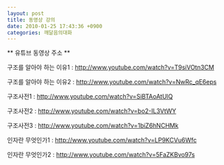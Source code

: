 ```yaml
---
layout: post
title: 동영상 강의
date: 2010-01-25 17:43:36 +0900
categories: 깨달음의대화
---
```

\*\* 유튜브 동영상 주소 \*\*  
  
구조를 알아야 하는 이유1 : <A href="http://www.youtube.com/watch?v=T9siVOtn3CM" target=_blank jQuery1264408429182="54">http://www.youtube.com/watch?v=T9siVOtn3CM</A>  
  
구조를 알아야 하는 이유2 : <A href="http://www.youtube.com/watch?v=NwRc\_qE6eps" target=\_blank jQuery1264408429182="58">http://www.youtube.com/watch?v=NwRc_qE6eps</A>  
  
  
  
구조사전1 : <A href="http://www.youtube.com/watch?v=SiBTAoAtUlQ" target=_blank jQuery1264408429182="42">http://www.youtube.com/watch?v=SiBTAoAtUlQ</A>  
  
구조사전2 : <A href="http://www.youtube.com/watch?v=bo2-IL3VtWY" target=_blank jQuery1264408429182="46">http://www.youtube.com/watch?v=bo2-IL3VtWY</A>  
  
구조사전3 : <A href="http://www.youtube.com/watch?v=1biZ6hNCHMk" target=_blank jQuery1264408429182="50">http://www.youtube.com/watch?v=1biZ6hNCHMk</A>  
  
  
  
인자란 무엇인가1 : <A href="http://www.youtube.com/watch?v=LP9KCVu6Wfc" target=_blank jQuery1264408429182="34">http://www.youtube.com/watch?v=LP9KCVu6Wfc</A>  
  
인자란 무엇인가2 : <A href="http://www.youtube.com/watch?v=5FaZKBvo97s" target=_blank jQuery1264408429182="38">http://www.youtube.com/watch?v=5FaZKBvo97s</A>
